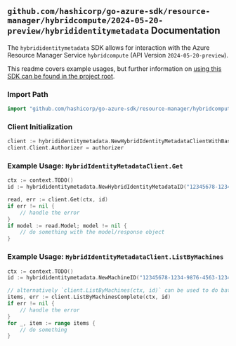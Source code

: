 
## `github.com/hashicorp/go-azure-sdk/resource-manager/hybridcompute/2024-05-20-preview/hybrididentitymetadata` Documentation

The `hybrididentitymetadata` SDK allows for interaction with the Azure Resource Manager Service `hybridcompute` (API Version `2024-05-20-preview`).

This readme covers example usages, but further information on [using this SDK can be found in the project root](https://github.com/hashicorp/go-azure-sdk/tree/main/docs).

### Import Path

```go
import "github.com/hashicorp/go-azure-sdk/resource-manager/hybridcompute/2024-05-20-preview/hybrididentitymetadata"
```


### Client Initialization

```go
client := hybrididentitymetadata.NewHybridIdentityMetadataClientWithBaseURI("https://management.azure.com")
client.Client.Authorizer = authorizer
```


### Example Usage: `HybridIdentityMetadataClient.Get`

```go
ctx := context.TODO()
id := hybrididentitymetadata.NewHybridIdentityMetadataID("12345678-1234-9876-4563-123456789012", "example-resource-group", "machineValue", "hybridIdentityMetadataValue")

read, err := client.Get(ctx, id)
if err != nil {
	// handle the error
}
if model := read.Model; model != nil {
	// do something with the model/response object
}
```


### Example Usage: `HybridIdentityMetadataClient.ListByMachines`

```go
ctx := context.TODO()
id := hybrididentitymetadata.NewMachineID("12345678-1234-9876-4563-123456789012", "example-resource-group", "machineValue")

// alternatively `client.ListByMachines(ctx, id)` can be used to do batched pagination
items, err := client.ListByMachinesComplete(ctx, id)
if err != nil {
	// handle the error
}
for _, item := range items {
	// do something
}
```
